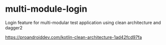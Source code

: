 # multi-module-login
Login feature for multi-modular test application using clean architecture and dagger2

https://proandroiddev.com/kotlin-clean-architecture-1ad42fcd97fa
